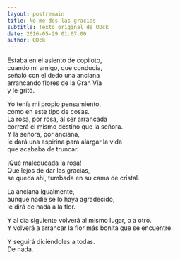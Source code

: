 ```yaml
---
layout: postremain
title: No me des las gracias
subtitle: Texto original de ODck
date: 2016-05-29 01:07:00
author: ODck
---
```


Estaba en el asiento de copiloto,  
cuando mi amigo, que conducía,  
señaló con el dedo una anciana  
arrancando flores de la Gran Vía  
y le gritó.  

Yo tenía mi propio pensamiento,  
como en este tipo de cosas.  
La rosa, por rosa, al ser arrancada  
correrá el mismo destino que la señora.  
Y la señora, por anciana,  
le dará una aspirina para alargar la vida  
que acababa de truncar.  

¡Qué maleducada la rosa!  
Que lejos de dar las gracias,  
se queda ahí, tumbada en su cama de cristal.  

La anciana igualmente,  
aunque nadie se lo haya agradecido,  
le dirá de nada a la flor.  

Y al día siguiente volverá al mismo lugar, o a otro.  
Y volverá a arrancar la flor más bonita que se encuentre.

Y seguirá diciéndoles a todas.  
De nada.